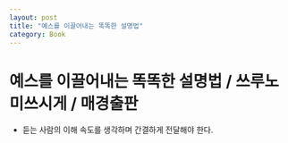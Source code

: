 ```yaml
---
layout: post
title: "예스를 이끌어내는 똑똑한 설명법"
category: Book
---
```


# 예스를 이끌어내는 똑똑한 설명법 / 쓰루노 미쓰시게 / 매경출판

- 듣는 사람의 이해 속도를 생각하며 간결하게 전달해야 한다.
